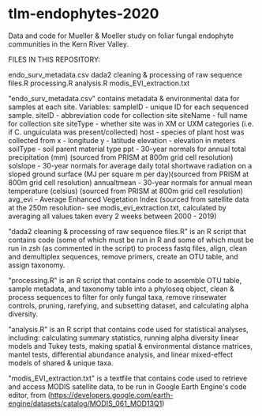 # tlm-endophytes-2020
Data and code for Mueller & Moeller study on foliar fungal endophyte communities in the Kern River Valley.


FILES IN THIS REPOSITORY:

endo_surv_metadata.csv
dada2 cleaning & processing of raw sequence files.R
processing.R
analysis.R
modis_EVI_extraction.txt


"endo_surv_metadata.csv" contains metadata & environmental data for samples at each site.
Variables:
  sampleID - unique ID for each sequenced sample. 
  siteID - abbreviation code for collection site
  siteName - full name for collection site
  siteType - whether site was in XM or UXM categories (i.e. if C. unguiculata was present/collected)
  host - species of plant host was collected from
  x - longitude
  y - latitude
  elevation - elevation in meters
  soilType - soil parent material type
  ppt - 30-year normals for annual total precipitation (mm) (sourced from PRISM at 800m grid cell resolution)
  solslope - 30-year normals for average daily total shortwave radiation on a sloped ground surface (MJ per square m per day)(sourced from PRISM at 800m grid cell resolution)
  annualtmean - 30-year normals for annual mean temperature (celsius) (sourced from PRISM at 800m grid cell resolution)
  avg_evi - Average Enhanced Vegetation Index (sourced from satellite data at the 250m resolution- see modis_evi_extraction.txt, calculated by averaging all values taken every 2 weeks between 2000 - 2019)


"dada2 cleaning & processing of raw sequence files.R" is an R script that contains code (some of which must be run in R and some of which must be run in zsh (as commented in the script)  to process  fastq files, align, clean and demultiplex sequences, remove primers, create an OTU table, and assign taxonomy.
   
"processing.R" is an R script that contains code to assemble OTU table, sample metadata, and taxonomy table into a phyloseq object, clean & process sequences to filter for only fungal taxa, remove rinsewater controls, pruning, rarefying, and subsetting dataset, and calculating alpha diversity.
   
"analysis.R" is an R script that contains code used for statistical analyses, including: calculating summary statistics, running alpha diversity linear models and Tukey tests, making spatial & environmental distance matrices, mantel tests, differential abundance analysis, and linear mixed-effect models of shared & unique taxa.

"modis_EVI_extraction.txt" is a textfile that contains code used to retrieve and access MODIS satellite data, to be run in Google Earth Engine's code editor, from (https://developers.google.com/earth-engine/datasets/catalog/MODIS_061_MOD13Q1)

   


